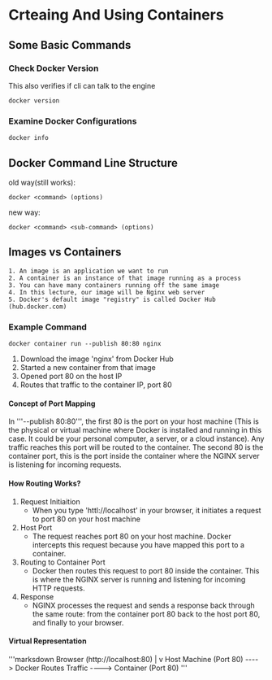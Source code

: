 # Crteaing And Using Containers

## Some Basic Commands

### Check Docker Version
This also verifies if cli can talk to the engine

```
docker version
```

### Examine Docker Configurations
```
docker info
```

## Docker Command Line Structure
old way(still works):

```
docker <command> (options)
```

new way:

```
docker <command> <sub-command> (options)
```

## Images vs Containers
    1. An image is an application we want to run
    2. A container is an instance of that image running as a process
    3. You can have many containers running off the same image
    4. In this lecture, our image will be Nginx web server
    5. Docker's default image "registry" is called Docker Hub (hub.docker.com)

### Example Command
```
docker container run --publish 80:80 nginx
```

1. Download the image 'nginx' from Docker Hub
2. Started a new container from that image
3. Opened port 80 on the host IP
4. Routes that traffic to the container IP, port 80

#### Concept of Port Mapping

In '''--publish 80:80''', the first 80 is the port on your host machine (This is the physical or virtual machine where Docker is installed and running in this case. It could be your personal computer, a server, or a cloud instance). Any traffic reaches this port will be routed to the container. The second 80 is the container port, this is the port inside the container where the NGINX server is listening for incoming requests.

#### How Routing Works?
1. Request Initiaition
    - When you type 'httl://localhost' in your browser, it initiates a request to port 80 on your host machine
2. Host Port
    - The request reaches port 80 on your host machine. Docker intercepts this request because you have mapped this port to a container.
3. Routing to Container Port
    - Docker then routes this request to port 80 inside the container. This is where the NGINX server is running and listening for incoming HTTP requests.
4. Response
    - NGINX processes the request and sends a response back through the same route: from the container port 80 back to the host port 80, and finally to your browser.

#### Virtual Representation
'''marksdown
Browser (http://localhost:80)
        |
        v
Host Machine (Port 80) ----> Docker Routes Traffic ----> Container (Port 80)
'''